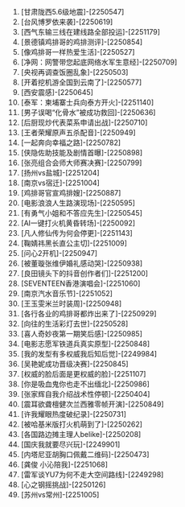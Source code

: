 
1. [甘肃陇西5.6级地震]-[2250547]
1. [台风博罗依来袭]-[2250619]
1. [西气东输三线在建线路全部投运]-[2251179]
1. [景德镇鸡排哥的鸡排测评]-[2250854]
1. [像鸡排哥一样热爱生活]-[2250527]
1. [净网：网警带您起底网络水军生意经]-[2250709]
1. [央视再调查饭圈乱象]-[2250503]
1. [开着挖机游全国到云南了]-[2250577]
1. [西安震感]-[2250645]
1. [泰军：柬埔寨士兵向泰方开火]-[2251140]
1. [男子误喝“化骨水”被成功救回]-[2250636]
1. [后厨现炒代表菜系申请出战]-[2250710]
1. [王者荣耀原声五杀配音]-[2250949]
1. [一起奔向幸福之路]-[2250782]
1. [侠隐佐助技能及剧情首曝]-[2250898]
1. [张亮组合会师大师赛决赛]-[2250799]
1. [扬州vs盐城]-[2251204]
1. [南京vs宿迁]-[2251004]
1. [鸡排哥官宣鸡排嫂]-[2250887]
1. [电影浪浪人生路演现场]-[2250595]
1. [有勇气小姐和不答应先生]-[2250545]
1. [AI一键打火机黄昏转场]-[2250092]
1. [凡人修仙传为何会停更]-[2251143]
1. [鞠婧祎黑长直公主切]-[2251009]
1. [问心2开机]-[2250947]
1. [被董璇张维伊婚礼感动哭]-[2250938]
1. [良田镜头下的抖音创作者们]-[2251200]
1. [SEVENTEEN香港演唱会]-[2251060]
1. [南京汽水音乐节]-[2251052]
1. [王玉雯米兰时装周]-[2250948]
1. [各行各业的鸡排哥都炸出来了]-[2250929]
1. [向往的生活彩灯去世]-[2250528]
1. [喜人奇妙夜第一期笑后感]-[2250985]
1. [电影志愿军铁道兵真实原型]-[2250848]
1. [我的发型有多权威我后知后觉]-[2249984]
1. [吴艳妮成功晋级决赛]-[2250845]
1. [权威的脸后面是更权威的脸]-[2251107]
1. [你是吸血鬼你也走不出缅北]-[2250986]
1. [张家辉自我介绍战术性停顿]-[2250404]
1. [震耳欲聋檀健次兰西雅零帧开演]-[2250849]
1. [许我耀眼热度破纪录]-[2250731]
1. [被哈基米版打火机萌到了]-[2250262]
1. [各国路边摊主理人belike]-[2250208]
1. [国庆我就要尽兴玩]-[2249901]
1. [内塔尼亚胡胸口佩戴二维码]-[2250473]
1. [龚俊 小沁陪我]-[2251068]
1. [雷军谈YU7为何不走大空间路线]-[2249298]
1. [心之钢摇挑战]-[2250126]
1. [苏州vs常州]-[2251005]
